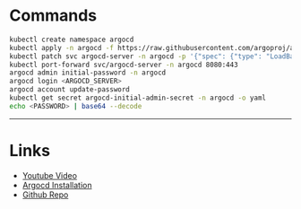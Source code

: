 # Commands

```bash
kubectl create namespace argocd
kubectl apply -n argocd -f https://raw.githubusercontent.com/argoproj/argo-cd/stable/manifests/install.yaml
kubectl patch svc argocd-server -n argocd -p '{"spec": {"type": "LoadBalancer"}}'
kubectl port-forward svc/argocd-server -n argocd 8080:443
argocd admin initial-password -n argocd
argocd login <ARGOCD_SERVER>
argocd account update-password
kubectl get secret argocd-initial-admin-secret -n argocd -o yaml
echo <PASSWORD> | base64 --decode
```

---

# Links 

- [Youtube Video](https://www.youtube.com/watch?v=MeU5_k9ssrs)
- [Argocd Installation](https://argo-cd.readthedocs.io/en/stable/getting_started/#4-login-using-the-cli)
- [Github Repo](https://github.com/d-cryptic/toolspractice/tree/master/tutorial-1) 


